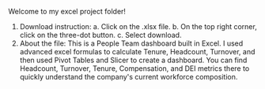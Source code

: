 Welcome to my excel project folder!
1. Download instruction:
a. Click on the .xlsx file.
b. On the top right corner, click on the three-dot button.
c. Select download.
3. About the file:
This is a People Team dashboard built in Excel. I used advanced excel formulas to calculate Tenure, Headcount, Turnover, and then used Pivot Tables and Slicer to create a dashboard.
You can find Headcount, Turnover, Tenure, Compensation, and DEI metrics there to quickly understand the company's current workforce composition.

